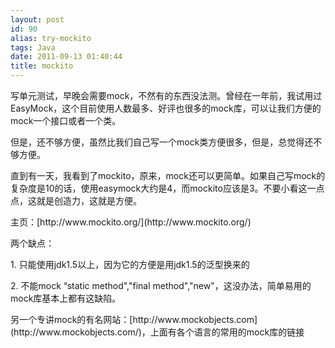 ```yaml
---
layout: post
id: 90
alias: try-mockito
tags: Java
date: 2011-09-13 01:40:44
title: mockito
---
```


写单元测试，早晚会需要mock，不然有的东西没法测。曾经在一年前，我试用过EasyMock，这个目前使用人数最多、好评也很多的mock库，可以让我们方便的mock一个接口或者一个类。
<p>但是，还不够方便，虽然比我们自己写一个mock类方便很多，但是，总觉得还不够方便。
<p>直到有一天，我看到了mockito，原来，mock还可以更简单。如果自己写mock的复杂度是10的话，使用easymock大约是4，而mockito应该是3。不要小看这一点点，这就是创造力，这就是方便。
<p>主页：[http://www.mockito.org/](http://www.mockito.org/)
<p>两个缺点：
<p>1. 只能使用jdk1.5以上，因为它的方便是用jdk1.5的泛型换来的
<p>2. 不能mock &#8220;static method","final method","new"，这没办法，简单易用的mock库基本上都有这缺陷。
<p>另一个专讲mock的有名网站：[http://www.mockobjects.com](http://www.mockobjects.com/)，上面有各个语言的常用的mock库的链接

